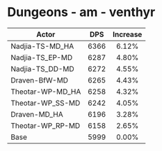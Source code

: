 # Dungeons - am - venthyr
| Actor | DPS | Increase |
|---|:---:|:---:|
|Nadjia-TS-MD_HA|6366|6.12%|
|Nadjia-TS_EP-MD|6287|4.80%|
|Nadjia-TS_DD-MD|6272|4.55%|
|Draven-BfW-MD|6265|4.43%|
|Theotar-WP-MD_HA|6258|4.32%|
|Theotar-WP_SS-MD|6242|4.05%|
|Draven-MD_HA|6196|3.28%|
|Theotar-WP_RP-MD|6158|2.65%|
|Base|5999|0.00%|
